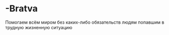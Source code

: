 # -Bratva
 Помогаем всём миром без каких-либо обязательств людям попавшим в трудную жизненную ситуацию
